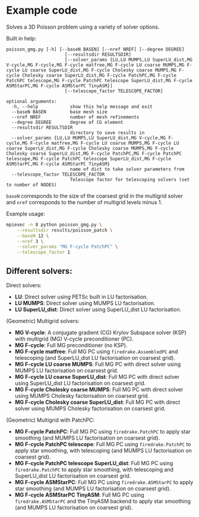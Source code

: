 # Example code

Solves a 3D Poisson problem using a variety of solver options.

Built in help:

```
poisson_gmg.py [-h] [--baseN BASEN] [--nref NREF] [--degree DEGREE]
                      [--resultsdir RESULTSDIR]
                      [--solver_params {LU,LU MUMPS,LU SuperLU_dist,MG V-cycle,MG F-cycle,MG F-cycle matfree,MG F-cycle LU coarse MUMPS,MG F-cycle LU coarse SuperLU_dist,MG F-cycle Cholesky coarse MUMPS,MG F-cycle Cholesky coarse SuperLU_dist,MG F-cycle PatchPC,MG F-cycle PatchPC telescope,MG F-cycle PatchPC telescope SuperLU_dist,MG F-cycle ASMStarPC,MG F-cycle ASMStarPC TinyASM}]
                      [--telescope_factor TELESCOPE_FACTOR]

optional arguments:
  -h, --help            show this help message and exit
  --baseN BASEN         base mesh size
  --nref NREF           number of mesh refinements
  --degree DEGREE       degree of CG element
  --resultsdir RESULTSDIR
                        directory to save results in
  --solver_params {LU,LU MUMPS,LU SuperLU_dist,MG V-cycle,MG F-cycle,MG F-cycle matfree,MG F-cycle LU coarse MUMPS,MG F-cycle LU coarse SuperLU_dist,MG F-cycle Cholesky coarse MUMPS,MG F-cycle Cholesky coarse SuperLU_dist,MG F-cycle PatchPC,MG F-cycle PatchPC telescope,MG F-cycle PatchPC telescope SuperLU_dist,MG F-cycle ASMStarPC,MG F-cycle ASMStarPC TinyASM}
                        name of dict to take solver parameters from
  --telescope_factor TELESCOPE_FACTOR
                        Telescope factor for telescoping solvers (set to number of NODES)
```

`baseN` corresponds to the size of the coarsest grid in the multigrid solver and `nref` corresponds to the number of multigrid levels minus 1.

Example usage:

```bash
mpiexec -n 8 python poisson_gmg.py \
    --resultsdir results/poisson_patch \
    --baseN 12 \
    --nref 3 \
    --solver_params "MG F-cycle PatchPC" \
    --telescope_factor 1
```

## Different solvers:

Direct solvers:
- **LU**: Direct solver using PETSc built in LU factorisation.
- **LU MUMPS**: Direct solver using MUMPS LU factorisation.
- **LU SuperLU_dist**: Direct solver using SuperLU_dist LU factorisation.


(Geometric) Multigrid solvers:
- **MG V-cycle**: A conjugate gradient (CG) Krylov Subspace solver (KSP) with multigrid (MG) V-cycle preconditioner (PC).
- **MG F-cycle**: Full MG preconditioner (no KSP).
- **MG F-cycle matfree**: Full MG PC using `firedrake.AssembledPC` and telescoping (and SuperLU_dist LU factorisation on coarsest grid).
- **MG F-cycle LU coarse MUMPS**: Full MG PC with direct solver using MUMPS LU factorisation on coarsest grid.
- **MG F-cycle LU coarse SuperLU_dist**: Full MG PC with direct solver using SuperLU_dist LU factorisation on coarsest grid.
- **MG F-cycle Cholesky coarse MUMPS**: Full MG PC with direct solver using MUMPS Cholesky factorisation on coarsest grid.
- **MG F-cycle Cholesky coarse SuperLU_dist**: Full MG PC with direct solver using MUMPS Cholesky factorisation on coarsest grid.


(Geometric) Multigrid with PatchPC:
- **MG F-cycle PatchPC**: Full MG PC using `firedrake.PatchPC` to apply star smoothing (and MUMPS LU factorisation on coarsest grid).
- **MG F-cycle PatchPC telescope**: Full MG PC using `firedrake.PatchPC` to apply star smoothing, with telescoping (and MUMPS LU factorisation on coarsest grid).
- **MG F-cycle PatchPC telescope SuperLU_dist**: Full MG PC using `firedrake.PatchPC` to apply star smoothing, with telescoping and SuperLU_dist LU factorisation on coarsest grid.
- **MG F-cycle ASMStarPC**: Full MG PC using `firedrake.ASMStarPC` to apply star smoothing (and MUMPS LU factorisation on coarsest grid).
- **MG F-cycle ASMStarPC TinyASM**: Full MG PC using `firedrake.ASMStarPC` and the TinyASM backend to apply star smoothing (and MUMPS LU factorisation on coarsest grid).

